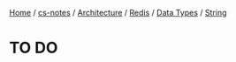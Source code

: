 [Home](https://mengxianbin.github.io) /
[cs-notes](https://mengxianbin.github.io/cs-notes/site) /
[Architecture](https://mengxianbin.github.io/cs-notes/site/Architecture) /
[Redis](https://mengxianbin.github.io/cs-notes/site/Architecture/Redis) /
[Data Types](https://mengxianbin.github.io/cs-notes/site/Architecture/Redis/Data%20Types) /
[String](https://mengxianbin.github.io/cs-notes/site/Architecture/Redis/Data%20Types/String)

# TO DO
